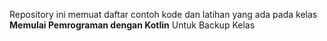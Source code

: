Repository ini memuat daftar contoh kode dan latihan yang ada pada kelas **Memulai Pemrograman dengan Kotlin**
Untuk Backup Kelas

